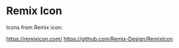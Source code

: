 # Remix Icon

Icons from Remix icon:

https://remixicon.com/
https://github.com/Remix-Design/RemixIcon
